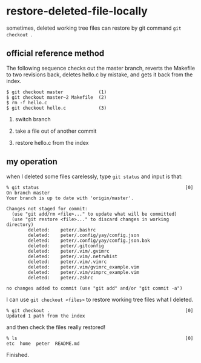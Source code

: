 # restore-deleted-file-locally

sometimes, deleted working tree files can restore by git command `git checkout `.

## official reference method

The following sequence checks out the master branch, reverts the Makefile to two revisions back, deletes hello.c by mistake, and gets it back from the index.

```
$ git checkout master             (1)
$ git checkout master~2 Makefile  (2)
$ rm -f hello.c
$ git checkout hello.c            (3)
```

1. switch branch

2. take a file out of another commit

3. restore hello.c from the index

## my operation

when I deleted some files carelessly, type `git status` and input is that:

```
% git status                                                      [0] 
On branch master
Your branch is up to date with 'origin/master'.

Changes not staged for commit:
  (use "git add/rm <file>..." to update what will be committed)
  (use "git restore <file>..." to discard changes in working directory)
        deleted:    peter/.bashrc
        deleted:    peter/.config/yay/config.json
        deleted:    peter/.config/yay/config.json.bak
        deleted:    peter/.gitconfig
        deleted:    peter/.vim/.gvimrc
        deleted:    peter/.vim/.netrwhist
        deleted:    peter/.vim/.vimrc
        deleted:    peter/.vim/gvimrc_example.vim
        deleted:    peter/.vim/vimprc_example.vim
        deleted:    peter/.zshrc

no changes added to commit (use "git add" and/or "git commit -a")
```

I can use `git checkout <files>` to restore working tree files what I deleted.
```
% git checkout .                                                  [0] 
Updated 1 path from the index
```

and then check the files really restored!
```
% ls                                                              [0] 
etc  home  peter  README.md
```

Finished.